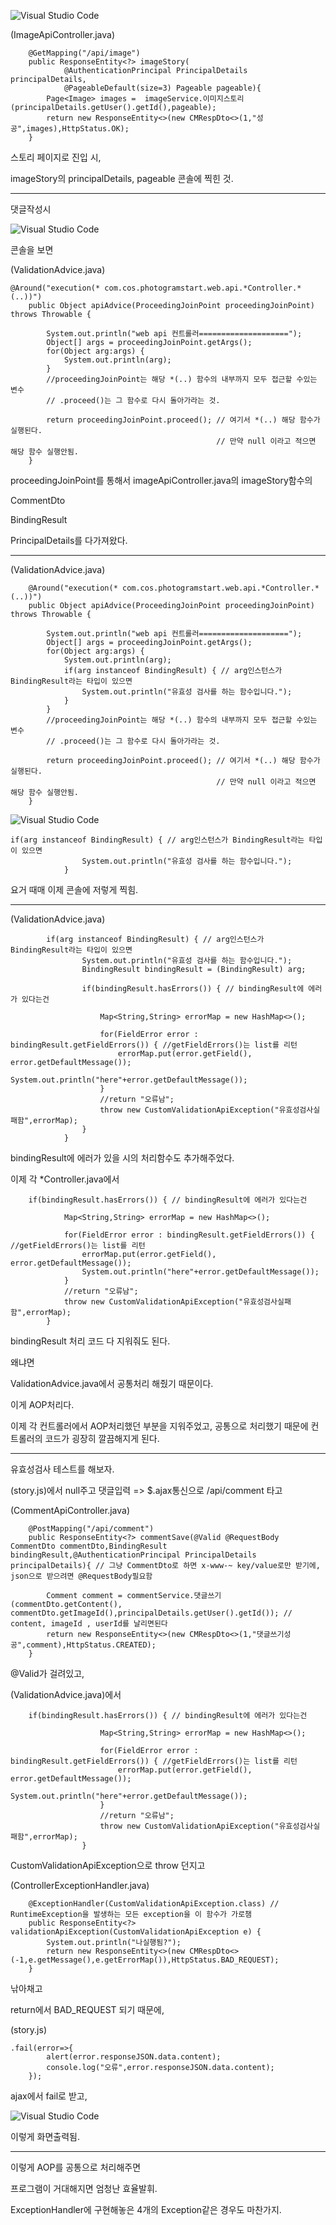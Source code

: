![Visual Studio Code](/img/validationAdvice.png)

(ImageApiController.java)

```
	@GetMapping("/api/image")
	public ResponseEntity<?> imageStory(
			@AuthenticationPrincipal PrincipalDetails principalDetails,
			@PageableDefault(size=3) Pageable pageable){
		Page<Image> images =  imageService.이미지스토리(principalDetails.getUser().getId(),pageable);
		return new ResponseEntity<>(new CMRespDto<>(1,"성공",images),HttpStatus.OK);
	}
```

스토리 페이지로 진입 시,

imageStory의 principalDetails, pageable 콘솔에 찍힌 것.

---

댓글작성시

![Visual Studio Code](/img/%EB%8C%93%EC%9E%91%EC%84%B1.png)

콘솔을 보면

(ValidationAdvice.java)

```
@Around("execution(* com.cos.photogramstart.web.api.*Controller.*(..))")
	public Object apiAdvice(ProceedingJoinPoint proceedingJoinPoint) throws Throwable {

		System.out.println("web api 컨트롤러====================");
		Object[] args = proceedingJoinPoint.getArgs();
		for(Object arg:args) {
			System.out.println(arg);
		}
		//proceedingJoinPoint는 해당 *(..) 함수의 내부까지 모두 접근할 수있는 변수
		// .proceed()는 그 함수로 다시 돌아가라는 것.

		return proceedingJoinPoint.proceed(); // 여기서 *(..) 해당 함수가 실행된다.
											  // 만약 null 이라고 적으면 해당 함수 실행안됨.
	}
```

proceedingJoinPoint를 통해서 imageApiController.java의 imageStory함수의

CommentDto

BindingResult

PrincipalDetails를 다가져왔다.

---

(ValidationAdvice.java)

```
	@Around("execution(* com.cos.photogramstart.web.api.*Controller.*(..))")
	public Object apiAdvice(ProceedingJoinPoint proceedingJoinPoint) throws Throwable {

		System.out.println("web api 컨트롤러====================");
		Object[] args = proceedingJoinPoint.getArgs();
		for(Object arg:args) {
			System.out.println(arg);
			if(arg instanceof BindingResult) { // arg인스턴스가 BindingResult라는 타입이 있으면
				System.out.println("유효성 검사를 하는 함수입니다.");
			}
		}
		//proceedingJoinPoint는 해당 *(..) 함수의 내부까지 모두 접근할 수있는 변수
		// .proceed()는 그 함수로 다시 돌아가라는 것.

		return proceedingJoinPoint.proceed(); // 여기서 *(..) 해당 함수가 실행된다.
											  // 만약 null 이라고 적으면 해당 함수 실행안됨.
	}
```

![Visual Studio Code](/img/%ED%9A%A8%EC%84%B1%EA%B2%80%EC%82%AC.png)

```
if(arg instanceof BindingResult) { // arg인스턴스가 BindingResult라는 타입이 있으면
				System.out.println("유효성 검사를 하는 함수입니다.");
			}
```

요거 때매 이제 콘솔에 저렇게 찍힘.

---

(ValidationAdvice.java)

```
		if(arg instanceof BindingResult) { // arg인스턴스가 BindingResult라는 타입이 있으면
				System.out.println("유효성 검사를 하는 함수입니다.");
				BindingResult bindingResult = (BindingResult) arg;

				if(bindingResult.hasErrors()) { // bindingResult에 에러가 있다는건

					Map<String,String> errorMap = new HashMap<>();

					for(FieldError error : bindingResult.getFieldErrors()) { //getFieldErrors()는 list를 리턴
						errorMap.put(error.getField(), error.getDefaultMessage());
						System.out.println("here"+error.getDefaultMessage());
					}
					//return "오류남";
					throw new CustomValidationApiException("유효성검사실패함",errorMap);
				}
			}
```

bindingResult에 에러가 있을 시의 처리함수도 추가해주었다.

이제 각 \*Controller.java에서

```
	if(bindingResult.hasErrors()) { // bindingResult에 에러가 있다는건

			Map<String,String> errorMap = new HashMap<>();

			for(FieldError error : bindingResult.getFieldErrors()) { //getFieldErrors()는 list를 리턴
				errorMap.put(error.getField(), error.getDefaultMessage());
				System.out.println("here"+error.getDefaultMessage());
			}
			//return "오류남";
			throw new CustomValidationApiException("유효성검사실패함",errorMap);
		}
```

bindingResult 처리 코드 다 지워줘도 된다.

왜냐면

ValidationAdvice.java에서 공통처리 해줬기 때문이다.

이게 AOP처리다.

이제 각 컨트롤러에서 AOP처리했던 부분을 지워주었고, 공통으로 처리했기 때문에 컨트롤러의 코드가 굉장히 깔끔해지게 된다.

---

유효성검사 테스트를 해보자.

(story.js)에서 null주고 댓글입력 => $.ajax통신으로 /api/comment 타고

(CommentApiController.java)

```
	@PostMapping("/api/comment")
	public ResponseEntity<?> commentSave(@Valid @RequestBody CommentDto commentDto,BindingResult bindingResult,@AuthenticationPrincipal PrincipalDetails principalDetails){ // 그냥 CommentDto로 하면 x-www-~ key/value로만 받기에, json으로 받으려면 @RequestBody필요함

		Comment comment = commentService.댓글쓰기(commentDto.getContent(), commentDto.getImageId(),principalDetails.getUser().getId()); // content, imageId , userId를 날리면된다
		return new ResponseEntity<>(new CMRespDto<>(1,"댓글쓰기성공",comment),HttpStatus.CREATED);
	}
```

@Valid가 걸려있고,

(ValidationAdvice.java)에서

```
	if(bindingResult.hasErrors()) { // bindingResult에 에러가 있다는건

					Map<String,String> errorMap = new HashMap<>();

					for(FieldError error : bindingResult.getFieldErrors()) { //getFieldErrors()는 list를 리턴
						errorMap.put(error.getField(), error.getDefaultMessage());
						System.out.println("here"+error.getDefaultMessage());
					}
					//return "오류남";
					throw new CustomValidationApiException("유효성검사실패함",errorMap);
				}
```

CustomValidationApiException으로 throw 던지고

(ControllerExceptionHandler.java)

```
	@ExceptionHandler(CustomValidationApiException.class) // RuntimeException을 발생하는 모든 exception을 이 함수가 가로챔
	public ResponseEntity<?> validationApiException(CustomValidationApiException e) {
		System.out.println("나실행됨?");
		return new ResponseEntity<>(new CMRespDto<>(-1,e.getMessage(),e.getErrorMap()),HttpStatus.BAD_REQUEST);
	}
```

낚아채고

return에서 BAD_REQUEST 되기 때문에,

(story.js)

```
.fail(error=>{
		alert(error.responseJSON.data.content);
		console.log("오류",error.responseJSON.data.content);
	});
```

ajax에서 fail로 받고,

![Visual Studio Code](/img/%EA%B3%B5%EB%B0%B1%EC%9D%BC%EC%88%98%EC%97%86%EC%8A%B5%EB%8B%88%EB%8B%A4..png)

이렇게 화면출력됨.

---

이렇게 AOP를 공통으로 처리해주면

프로그램이 거대해지면 엄청난 효율발휘.

ExceptionHandler에 구현해놓은 4개의 Exception같은 경우도 마찬가지.
